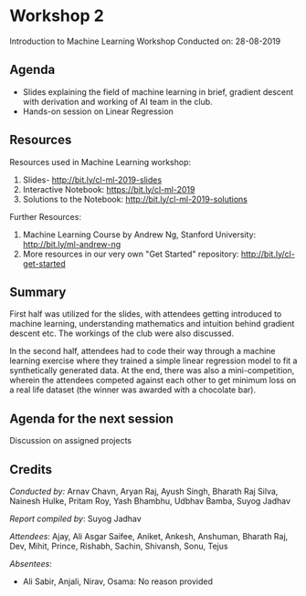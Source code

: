 # Workshop 2
Introduction to Machine Learning Workshop
Conducted on: 28-08-2019

## Agenda
- Slides explaining the field of machine learning in brief, gradient descent with derivation and working of AI team in the club.
- Hands-on session on Linear Regression

## Resources
Resources used in Machine Learning workshop:
1) Slides- http://bit.ly/cl-ml-2019-slides
2) Interactive Notebook: https://bit.ly/cl-ml-2019
3) Solutions to the Notebook: http://bit.ly/cl-ml-2019-solutions

Further Resources:
1) Machine Learning Course by Andrew Ng, Stanford University: http://bit.ly/ml-andrew-ng
2) More resources in our very own "Get Started" repository: http://bit.ly/cl-get-started

## Summary
First half was utilized for the slides, with attendees getting introduced to machine learning, understanding mathematics and intuition behind gradient descent etc. The workings of the club were also discussed.

In the second half, attendees had to code their way through a machine learning exercise where they trained a simple linear regression model to fit a synthetically generated data. At the end, there was also a mini-competition, wherein the attendees competed against each other to get minimum loss on a real life dataset (the winner was awarded with a chocolate bar).

## Agenda for the next session
Discussion on assigned projects

## Credits
*Conducted by:* Arnav Chavn, Aryan Raj, Ayush Singh, Bharath Raj Silva, Nainesh Hulke, Pritam Roy, Yash Bhambhu, Udbhav Bamba, Suyog Jadhav

*Report compiled by*: Suyog Jadhav

*Attendees*: Ajay, Ali Asgar Saifee, Aniket, Ankesh, Anshuman, Bharath Raj, Dev, Mihit, Prince, Rishabh, Sachin, Shivansh, Sonu, Tejus

*Absentees*:

- Ali Sabir, Anjali, Nirav, Osama: No reason provided